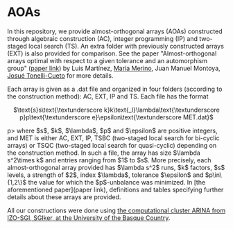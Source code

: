 # AOAs
In this repository, we provide almost-orthogonal arrays (AOAs) constructed through algebraic construction (AC), integer programming (IP) and two-staged local search (TS). An extra folder with previously constructed arrays (EXT) is also provided for comparison. See the paper "Almost-orthogonal arrays optimal with respect to a given tolerance and an automorphism group" ([paper link]()) by Luis Martínez, [María Merino](https://sites.google.com/view/maria-merino-maestre/en), Juan Manuel Montoya, [Josué Tonelli-Cueto](https://tonellicueto.xyz/) for more details.

Each array is given as a .dat file and organized in four folders (according to the construction method): AC, EXT, IP and TS. Each file has the format
<p style="text-align: center;">
$\text{s}s\text{\textunderscore k}k\text{_l}\lambda\text{\textunderscore p}p\text{\textunderscore e}\epsilon\text{\textunderscore MET.dat}$
</p>p>
where $s$, $k$, $\lambda$, $p$ and $\epsilon$ are positive integers, and MET is either AC, EXT, IP, TSBC (two-staged local search for bi-cyclic arrays) or TSQC (two-staged local search for quasi-cyclic) depending on the construction method. In such a file, the array has size $\lambda s^2\times k$ and entries ranging from $1$ to $s$. More precisely, each almost-orthogonal array provided has $\lambda s^2$ runs, $k$ factors, $s$ levels, a strength of $2$, index $\lambda$, tolerance $\epsilon$ and $p\in\{1,2\}$ the value for which the $p$-unbalance was minimized. In [the aforementioned paper](paper link), definitions and tables specifying further details about these arrays are provided.

All our constructions were done using [the computational cluster ARINA from IZO-SGI, SGIker, at the University of the Basque Country](https://www.ehu.eus/sgi/arina_es/recursos-computacionales-es/cluster-arina).
